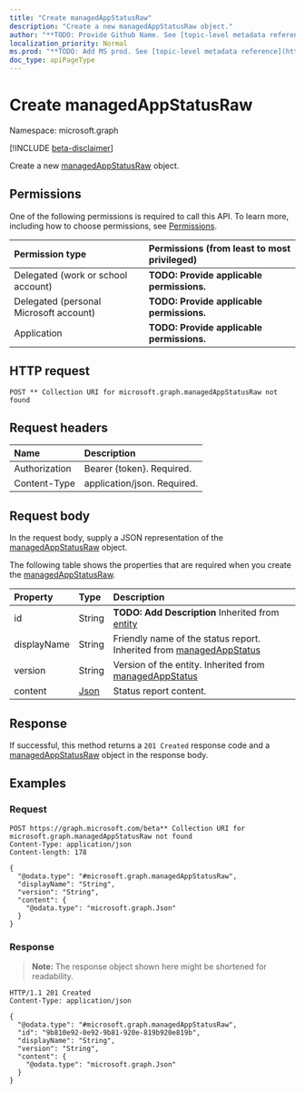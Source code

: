 ```yaml
---
title: "Create managedAppStatusRaw"
description: "Create a new managedAppStatusRaw object."
author: "**TODO: Provide Github Name. See [topic-level metadata reference](https://msgo.azurewebsites.net/add/document/guidelines/metadata.html#topic-level-metadata)**"
localization_priority: Normal
ms.prod: "**TODO: Add MS prod. See [topic-level metadata reference](https://msgo.azurewebsites.net/add/document/guidelines/metadata.html#topic-level-metadata)**"
doc_type: apiPageType
---
```


# Create managedAppStatusRaw
Namespace: microsoft.graph

[!INCLUDE [beta-disclaimer](../../includes/beta-disclaimer.md)]

Create a new [managedAppStatusRaw](../resources/managedappstatusraw.md) object.

## Permissions
One of the following permissions is required to call this API. To learn more, including how to choose permissions, see [Permissions](/graph/permissions-reference).

|Permission type|Permissions (from least to most privileged)|
|:---|:---|
|Delegated (work or school account)|**TODO: Provide applicable permissions.**|
|Delegated (personal Microsoft account)|**TODO: Provide applicable permissions.**|
|Application|**TODO: Provide applicable permissions.**|

## HTTP request

<!-- {
  "blockType": "ignored"
}
-->
``` http
POST ** Collection URI for microsoft.graph.managedAppStatusRaw not found
```

## Request headers
|Name|Description|
|:---|:---|
|Authorization|Bearer {token}. Required.|
|Content-Type|application/json. Required.|

## Request body
In the request body, supply a JSON representation of the [managedAppStatusRaw](../resources/managedappstatusraw.md) object.

The following table shows the properties that are required when you create the [managedAppStatusRaw](../resources/managedappstatusraw.md).

|Property|Type|Description|
|:---|:---|:---|
|id|String|**TODO: Add Description** Inherited from [entity](../resources/entity.md)|
|displayName|String|Friendly name of the status report. Inherited from [managedAppStatus](../resources/managedappstatus.md)|
|version|String|Version of the entity. Inherited from [managedAppStatus](../resources/managedappstatus.md)|
|content|[Json](../resources/json.md)|Status report content.|



## Response

If successful, this method returns a `201 Created` response code and a [managedAppStatusRaw](../resources/managedappstatusraw.md) object in the response body.

## Examples

### Request
<!-- {
  "blockType": "request",
  "name": "create_managedappstatusraw_from_"
}
-->
``` http
POST https://graph.microsoft.com/beta** Collection URI for microsoft.graph.managedAppStatusRaw not found
Content-Type: application/json
Content-length: 178

{
  "@odata.type": "#microsoft.graph.managedAppStatusRaw",
  "displayName": "String",
  "version": "String",
  "content": {
    "@odata.type": "microsoft.graph.Json"
  }
}
```


### Response
>**Note:** The response object shown here might be shortened for readability.
<!-- {
  "blockType": "response",
  "truncated": true,
  "@odata.type": "microsoft.graph.managedAppStatusRaw"
}
-->
``` http
HTTP/1.1 201 Created
Content-Type: application/json

{
  "@odata.type": "#microsoft.graph.managedAppStatusRaw",
  "id": "9b810e92-0e92-9b81-920e-819b920e819b",
  "displayName": "String",
  "version": "String",
  "content": {
    "@odata.type": "microsoft.graph.Json"
  }
}
```

